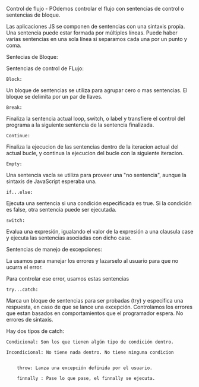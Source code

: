 Control de flujo - POdemos controlar el flujo con sentencias de control o sentencias de bloque. 

Las aplicaciones JS se componen de sentencias con una sintaxis propia. Una sentencia puede estar formada por múltiples líneas. Puede haber varias sentencias en una sola línea si separamos cada una  por un punto y coma.

Sentecias de Bloque:

Sentencias de control de FLujo:

    Block:
Un bloque de sentencias se utiliza para agrupar cero o mas sentencias. El bloque se delimita por un par de llaves.

    Break:
Finaliza la sentencia actual loop, switch, o label y transfiere el control del programa a la siguiente sentencia de la sentencia finalizada.

    Continue:
Finaliza la ejecucion de las sentencias dentro de la iteracion actual del actual bucle,  y continua la ejecucion del bucle con la siguiente iteracion.

    Empty:
Una sentencia vacía se utiliza para proveer una "no sentencia", aunque la sintaxis de JavaScript esperaba una.

    if...else:
Ejecuta una sentencia si una condición especificada es true. Si la condición es false, otra sentencia puede ser ejecutada.

    switch:
Evalua una expresión, igualando el valor de la expresión a una clausula case y ejecuta las sentencias asociadas con dicho case.


Sentencias de manejo de excepciones:

La usamos para manejar los errores y lazarselo al usuario para que no ucurra el error.

Para controlar ese error, usamos estas sentencias

    try...catch:
Marca un bloque de sentencias para ser probadas (try) y especifica una respuesta, en caso de que se lance una excepción. Controlamos los errores que estan basados en comportamientos que el programador espera. No errores de sintaxis.

Hay dos tipos de catch:

    Condicional: Son los que tienen algún tipo de condición dentro.

    Incondicional: No tiene nada dentro. No tiene ninguna condicion
    

        throw: Lanza una excepción definida por el usuario.

        finnally : Pase lo que pase, el finnally se ejecuta. 